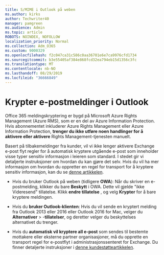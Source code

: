 ```yaml
---
title: S/MIME i Outlook på weben
ms.author: kirks
author: Techwriter40
manager: pamgreen
ms.audience: Admin
ms.topic: article
ROBOTS: NOINDEX, NOFOLLOW
localization_priority: Normal
ms.collection: Adm_O365
ms.custom: 9000329
ms.openlocfilehash: f2c047ca31c586c0aa36701e6e7ca9976cfd1734
ms.sourcegitcommit: b3e55405af384e868fcd32ea794eb15d1356c3fc
ms.translationtype: MT
ms.contentlocale: nb-NO
ms.lasthandoff: 08/29/2019
ms.locfileid: "36666849"
---
```

# <a name="encrypt-email-messages-in-outlook"></a>Krypter e-postmeldinger i Outlook

Office 365 meldingskryptering er bygd på Microsoft Azure Rights Management (Azure RMS), som er en del av Azure Information Protection. Hvis abonnementet inkluderer Azure Rights Management eller Azure Information Protection, **trenger du ikke utføre noen handlinger for å aktivere eller aktivere** Rights Management-tjenesten manuelt.

Basert på tilbakemeldinger fra kunder, vil vi ikke lenger aktivere Exchange e-post flyt regler for å automatisk kryptere utgående e-post som inneholder visse typer sensitiv informasjon i leieren som standard. I stedet gir vi detaljerte instruksjoner om hvordan du kan gjøre det selv. Hvis du vil ha mer informasjon om hvordan du oppretter en regel for transport for å kryptere sensitiv informasjon, kan du se [denne artikkelen](https://aka.ms/OmeEtr).

- Hvis du bruker Outlook på weben (tidligere **OWA**): Når du skriver en e-postmelding, klikker du bare **Beskytt** i OWA. Dette vil gjelde "ikke Videresend" tillatelse. Klikk **endre tillatelse** , og velg **Krypter** for å bare kryptere meldingen.

- Hvis du **bruker Outlook-klienten**: Hvis du vil sende en kryptert melding fra Outlook 2013 eller 2016 eller Outlook 2016 for Mac, velger du **Alternativer** > -**tillatelser**, og deretter velger du beskyttelses alternativet du trenger.

- Hvis du **automatisk vil kryptere all e-post** som sendes til bestemte mottakere eller eksterne partner organisasjoner, må du opprette en transport regel for e-postflyt i administrasjonssenteret for Exchange. Du finner detaljerte instruksjoner i [denne kundestøtteartikkelen](https://docs.microsoft.com/office365/securitycompliance/define-mail-flow-rules-to-encrypt-email#create-a-mail-flow-rule-to-encrypt-email-messages-with-the-new-ome-capabilities).

